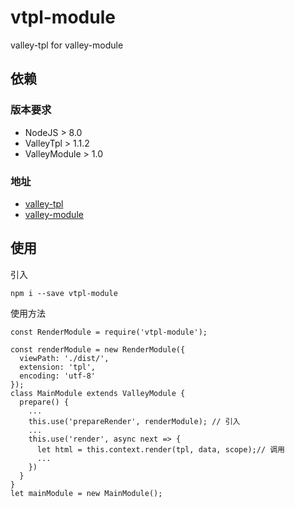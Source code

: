 # vtpl-module
valley-tpl for valley-module

## 依赖

### 版本要求

* NodeJS > 8.0
* ValleyTpl > 1.1.2
* ValleyModule > 1.0

### 地址

* [valley-tpl](https://github.com/hitvalley/valley-tpl)
* [valley-module](https://github.com/hitvalley/valley-module)


## 使用

引入

	npm i --save vtpl-module

使用方法

	const RenderModule = require('vtpl-module');

	const renderModule = new RenderModule({
	  viewPath: './dist/',
	  extension: 'tpl',
	  encoding: 'utf-8'
	});
	class MainModule extends ValleyModule {
	  prepare() {
	    ...
	    this.use('prepareRender', renderModule); // 引入
	    ...
	    this.use('render', async next => {
	      let html = this.context.render(tpl, data, scope);// 调用
	      ...
	    })
	  }
	}
	let mainModule = new MainModule();
